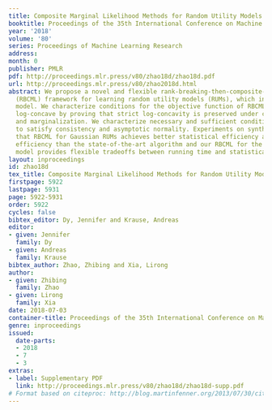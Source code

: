 ```yaml
---
title: Composite Marginal Likelihood Methods for Random Utility Models
booktitle: Proceedings of the 35th International Conference on Machine Learning
year: '2018'
volume: '80'
series: Proceedings of Machine Learning Research
address: 
month: 0
publisher: PMLR
pdf: http://proceedings.mlr.press/v80/zhao18d/zhao18d.pdf
url: http://proceedings.mlr.press/v80/zhao2018d.html
abstract: We propose a novel and flexible rank-breaking-then-composite-marginal-likelihood
  (RBCML) framework for learning random utility models (RUMs), which include the Plackett-Luce
  model. We characterize conditions for the objective function of RBCML to be strictly
  log-concave by proving that strict log-concavity is preserved under convolution
  and marginalization. We characterize necessary and sufficient conditions for RBCML
  to satisfy consistency and asymptotic normality. Experiments on synthetic data show
  that RBCML for Gaussian RUMs achieves better statistical efficiency and computation
  efficiency than the state-of-the-art algorithm and our RBCML for the Plackett-Luce
  model provides flexible tradeoffs between running time and statistical efficiency.
layout: inproceedings
id: zhao18d
tex_title: Composite Marginal Likelihood Methods for Random Utility Models
firstpage: 5922
lastpage: 5931
page: 5922-5931
order: 5922
cycles: false
bibtex_editor: Dy, Jennifer and Krause, Andreas
editor:
- given: Jennifer
  family: Dy
- given: Andreas
  family: Krause
bibtex_author: Zhao, Zhibing and Xia, Lirong
author:
- given: Zhibing
  family: Zhao
- given: Lirong
  family: Xia
date: 2018-07-03
container-title: Proceedings of the 35th International Conference on Machine Learning
genre: inproceedings
issued:
  date-parts:
  - 2018
  - 7
  - 3
extras:
- label: Supplementary PDF
  link: http://proceedings.mlr.press/v80/zhao18d/zhao18d-supp.pdf
# Format based on citeproc: http://blog.martinfenner.org/2013/07/30/citeproc-yaml-for-bibliographies/
---
```

